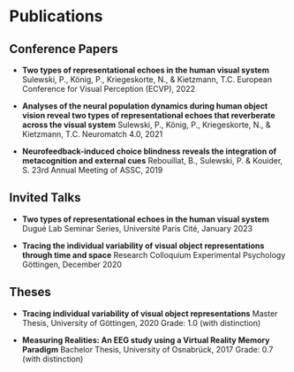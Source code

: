 # Publications

## Conference Papers

- **Two types of representational echoes in the human visual system**
  Sulewski, P., König, P., Kriegeskorte, N., & Kietzmann, T.C.
  European Conference for Visual Perception (ECVP), 2022

- **Analyses of the neural population dynamics during human object vision reveal two types of representational echoes that reverberate across the visual system**
  Sulewski, P., König, P., Kriegeskorte, N., & Kietzmann, T.C.
  Neuromatch 4.0, 2021

- **Neurofeedback-induced choice blindness reveals the integration of metacognition and external cues**
  Rebouillat, B., Sulewski, P. & Kouider, S.
  23rd Annual Meeting of ASSC, 2019

## Invited Talks

- **Two types of representational echoes in the human visual system**
  Dugué Lab Seminar Series, Université Paris Cité, January 2023

- **Tracing the individual variability of visual object representations through time and space**
  Research Colloquium Experimental Psychology Göttingen, December 2020

## Theses

- **Tracing individual variability of visual object representations**
  Master Thesis, University of Göttingen, 2020
  Grade: 1.0 (with distinction)

- **Measuring Realities: An EEG study using a Virtual Reality Memory Paradigm**
  Bachelor Thesis, University of Osnabrück, 2017
  Grade: 0.7 (with distinction)